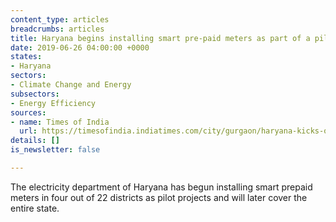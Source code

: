 ```yaml
---
content_type: articles
breadcrumbs: articles
title: Haryana begins installing smart pre-paid meters as part of a pilot project
date: 2019-06-26 04:00:00 +0000
states:
- Haryana
sectors:
- Climate Change and Energy
subsectors:
- Energy Efficiency
sources:
- name: Times of India
  url: https://timesofindia.indiatimes.com/city/gurgaon/haryana-kicks-off-prepaid-power-meter-project/articleshowprint/69868160.cms
details: []
is_newsletter: false

---
```

The electricity department of Haryana has begun installing smart prepaid meters in four out of 22 districts as pilot projects and will later cover the entire state.
